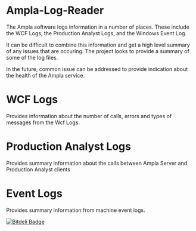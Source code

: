 Ampla-Log-Reader
================

The Ampla software logs information in a number of places.  These include the WCF Logs, the Production Analyst Logs, and the Windows Event Log.

It can be difficult to combine this information and get a high level summary of any issues that are occuring. The project looks to provide a summary of some of the log files.

In the future, common issue can be addressed to provide indication about the health of the Ampla service.

WCF Logs
===
Provides information about the number of calls, errors and types of messages from the Wcf Logs.

Production Analyst Logs
===
Provides summary information about the calls between Ampla Server and Production Analyst clients

Event Logs
===
Provides summary information from machine event logs. 


[![Bitdeli Badge](https://d2weczhvl823v0.cloudfront.net/Ampla/ampla-wcf-reader/trend.png)](https://bitdeli.com/free "Bitdeli Badge")

